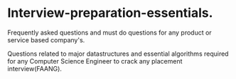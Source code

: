 # Interview-preparation-essentials.
Frequently asked questions and must do questions for any product or service based company's.

Questions related to major datastructures and essential algorithms required for any Computer Science Engineer to crack any placement interview(FAANG).

